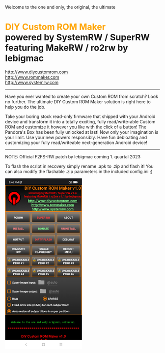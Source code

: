 Welcome to the one and only, the original, the ultimate

<h1><span style='color: orange;'>DIY Custom ROM Maker</span><br>
powered by SystemRW / SuperRW<br>
featuring MakeRW / ro2rw by lebigmac</h1>

http://www.diycustomrom.com<br>
http://www.rommaker.com<br>
http://www.systemrw.com

---------------------------------------------------------

Have you ever wanted to create your own Custom ROM from scratch?
Look no further. The ultimate DIY Custom ROM Maker solution is right here to help you do the job.

Take your boring stock read-only firmware that shipped with your Android device and transform it into a
totally exciting, fully read/write-able Custom ROM and customize it however you like with the click of a button!
The Pandora's Box has been fully unlocked at last! Now only your imagination is your limit. Use your new powers responsibly.
Have fun debloating and customizing your fully read/writeable next-generation Android device!

---------------------------------------------------------

NOTE: Official F2FS-RW patch by lebigmac coming 1. quartal 2023

To flash the script in recovery simply rename .apk to .zip and flash it!
You can also modify the flashable .zip parameters in the included config.ini ;)

<a href='https://github.com/lebigmac1/DIY-Custom-ROM-Maker-1.0/blob/main/lebigmac.sysrw.rommaker_screenshot_01.jpg?raw=true'><img style='width: 250px;' src='https://github.com/lebigmac1/DIY-Custom-ROM-Maker-1.0/blob/main/lebigmac.sysrw.rommaker_screenshot_01.jpg?raw=true'></a>

